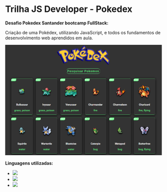 # Trilha JS Developer - Pokedex

**Desafio Pokedex Santander bootcamp FullStack:**

Criação de uma Pokédex, utilizando JavaScript, e todos os fundamentos de desenvolvimento web aprendidos em aula.

![Pokedex](https://raw.githubusercontent.com/vivianeoliveirah/desafio-pokedex/main/poke.png)

**Linguagens utilizadas:**
- <img src="https://img.shields.io/badge/JavaScript-F7DF1E?style=for-the-badge&logo=javascript&logoColor=black" />
- <img src="https://img.shields.io/badge/CSS-239120?&style=for-the-badge&logo=css3&logoColor=white" />
- <img src="https://img.shields.io/badge/HTML-239120?style=for-the-badge&logo=html5&logoColor=white" />

